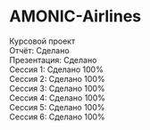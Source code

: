 # AMONIC-Airlines
Курсовой проект</br>
Отчёт: Сделано</br>
Презентация: Сделано</br>
Сессия 1: Сделано 100%</br>
Сессия 2: Сделано 100%</br>
Сессия 3: Сделано 100%</br>
Сессия 4: Сделано 100%</br>
Сессия 5: Сделано 100%</br>
Сессия 6: Сделано 100%<br>
